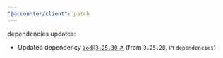 ```yaml
---
"@accounter/client": patch
---
```

dependencies updates:
  - Updated dependency [`zod@3.25.30` ↗︎](https://www.npmjs.com/package/zod/v/3.25.30) (from `3.25.28`, in `dependencies`)
